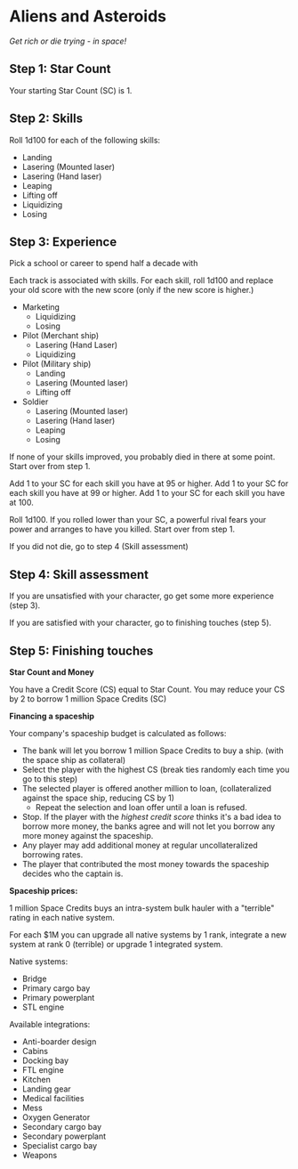 # Aliens and Asteroids
*Get rich or die trying - in space!*

## Step 1: Star Count

Your starting Star Count (SC) is 1.

## Step 2: Skills

Roll 1d100 for each of the following skills:

- Landing
- Lasering (Mounted laser)
- Lasering (Hand laser)
- Leaping
- Lifting off
- Liquidizing
- Losing

## Step 3: Experience

Pick a school or career to spend half a decade with

Each track is associated with skills. For each skill, roll 1d100 and replace your old score with the new score (only if the new score is higher.)

- Marketing
  - Liquidizing
  - Losing
- Pilot (Merchant ship)
  - Lasering (Hand Laser)
  - Liquidizing
- Pilot (Military ship)
  - Landing
  - Lasering (Mounted laser)
  - Lifting off
- Soldier
  - Lasering (Mounted laser)
  - Lasering (Hand laser)
  - Leaping
  - Losing

If none of your skills improved, you probably died in there at some point. Start over from step 1.

Add 1 to your SC for each skill you have at 95 or higher.
Add 1 to your SC for each skill you have at 99 or higher.
Add 1 to your SC for each skill you have at 100.

Roll 1d100. If you rolled lower than your SC, a powerful rival fears your power and arranges to have you killed. Start over from step 1.

If you did not die, go to step 4 (Skill assessment)

## Step 4: Skill assessment

If you are unsatisfied with your character, go get some more experience (step 3).

If you are satisfied with your character, go to finishing touches (step 5).

## Step 5: Finishing touches

**Star Count and Money**

You have a Credit Score (CS) equal to Star Count. You may reduce your CS by 2 to borrow 1 million Space Credits (SC)

**Financing a spaceship**

Your company's spaceship budget is calculated as follows:

- The bank will let you borrow 1 million Space Credits to buy a ship. (with the space ship as collateral)
- Select the player with the highest CS (break ties randomly each time you go to this step)
- The selected player is offered another million to loan, (collateralized against the space ship, reducing CS by 1)
  - Repeat the selection and loan offer until a loan is refused.
- Stop. If the player with the *highest credit score* thinks it's a bad idea to borrow more money, the banks agree and will not let you borrow any more money against the spaceship.
- Any player may add additional money at regular uncollateralized borrowing rates.
- The player that contributed the most money towards the spaceship decides who the captain is.

**Spaceship prices:**

1 million Space Credits buys an intra-system bulk hauler with a "terrible" rating in each native system.

For each $1M you can upgrade all native systems by 1 rank, integrate a new system at rank 0 (terrible) or upgrade 1 integrated system.

Native systems:
- Bridge
- Primary cargo bay
- Primary powerplant
- STL engine

Available integrations:
- Anti-boarder design
- Cabins
- Docking bay
- FTL engine
- Kitchen
- Landing gear
- Medical facilities
- Mess
- Oxygen Generator
- Secondary cargo bay
- Secondary powerplant
- Specialist cargo bay
- Weapons